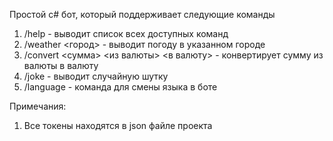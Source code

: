 Простой c# бот, который поддерживает следующие команды
1. /help - выводит список всех доступных команд
2. /weather <город> - выводит погоду в указанном городе
3. /convert <сумма> <из валюты> <в валюту> - конвертирует сумму из валюты в валюту
4. /joke - выводит случайную шутку
5. /language - команда для смены языка в боте

Примечания:
1. Все токены находятся в json файле проекта
